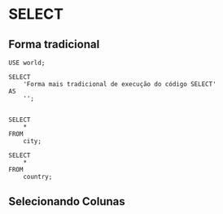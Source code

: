 # SELECT

## Forma tradicional

```
USE world;

SELECT 
    'Forma mais tradicional de execução do código SELECT' 
AS 
    '';


SELECT 
    * 
FROM 
    city;

SELECT 
    * 
FROM 
    country;

```


## Selecionando Colunas